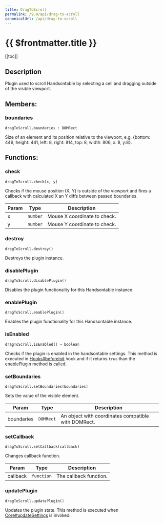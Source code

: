```yaml
---
title: DragToScroll
permalink: /9.0/api/drag-to-scroll
canonicalUrl: /api/drag-to-scroll
---
```


# {{ $frontmatter.title }}

[[toc]]

## Description


Plugin used to scroll Handsontable by selecting a cell and dragging outside of the visible viewport.


## Members:

### boundaries
`dragToScroll.boundaries : DOMRect`

Size of an element and its position relative to the viewport,
e.g. {bottom: 449, height: 441, left: 8, right: 814, top: 8, width: 806, x: 8, y:8}.


## Functions:

### check
`dragToScroll.check(x, y)`

Checks if the mouse position (X, Y) is outside of the viewport and fires a callback with calculated X an Y diffs
between passed boundaries.


| Param | Type | Description |
| --- | --- | --- |
| x | <code>number</code> | Mouse X coordinate to check. |
| y | <code>number</code> | Mouse Y coordinate to check. |



### destroy
`dragToScroll.destroy()`

Destroys the plugin instance.



### disablePlugin
`dragToScroll.disablePlugin()`

Disables the plugin functionality for this Handsontable instance.



### enablePlugin
`dragToScroll.enablePlugin()`

Enables the plugin functionality for this Handsontable instance.



### isEnabled
`dragToScroll.isEnabled() ⇒ boolean`

Checks if the plugin is enabled in the handsontable settings. This method is executed in [Hooks#beforeInit](./Hooks/#beforeInit)
hook and if it returns `true` than the [enablePlugin](#DragToScroll+enablePlugin) method is called.



### setBoundaries
`dragToScroll.setBoundaries(boundaries)`

Sets the value of the visible element.


| Param | Type | Description |
| --- | --- | --- |
| boundaries | <code>DOMRect</code> | An object with coordinates compatible with DOMRect. |



### setCallback
`dragToScroll.setCallback(callback)`

Changes callback function.


| Param | Type | Description |
| --- | --- | --- |
| callback | <code>function</code> | The callback function. |



### updatePlugin
`dragToScroll.updatePlugin()`

Updates the plugin state. This method is executed when [Core#updateSettings](./Core/#updateSettings) is invoked.


